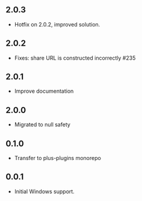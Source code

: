 ## 2.0.3

- Hotfix on 2.0.2, improved solution.

## 2.0.2

- Fixes: share URL is constructed incorrectly #235

## 2.0.1

- Improve documentation

## 2.0.0

- Migrated to null safety

## 0.1.0

- Transfer to plus-plugins monorepo

## 0.0.1

- Initial Windows support.
